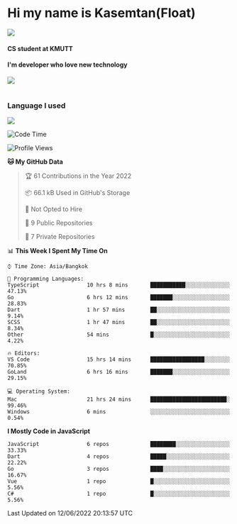 # Hi my name is Kasemtan(Float)
![](https://64.media.tumblr.com/9c2a8f831efe8da556ffbf89cebb52c9/b86c1ab833a37e32-93/s1280x1920/d000dc22f75df64be2bc150f5fa69c4f6df6bb07.gifv)
#### CS student at KMUTT
#### I'm developer who love new technology
[![](https://github-readme-stats.vercel.app/api?username=FloatKasemtan&show_icons=true&theme=nightowl)]()
#
### Language I used
[![](https://github-readme-stats.vercel.app/api/top-langs/?username=FloatKasemtan&layout=compact&theme=nightowl)]()
<!--START_SECTION:waka-->
![Code Time](http://img.shields.io/badge/Code%20Time-442%20hrs%2012%20mins-blue)

![Profile Views](http://img.shields.io/badge/Profile%20Views-0-blue)

**🐱 My GitHub Data** 

> 🏆 61 Contributions in the Year 2022
 > 
> 📦 66.1 kB Used in GitHub's Storage 
 > 
> 🚫 Not Opted to Hire
 > 
> 📜 9 Public Repositories 
 > 
> 🔑 7 Private Repositories  
 > 
📊 **This Week I Spent My Time On** 

```text
⌚︎ Time Zone: Asia/Bangkok

💬 Programming Languages: 
TypeScript               10 hrs 8 mins       ███████████░░░░░░░░░░░░░░   47.13% 
Go                       6 hrs 12 mins       ███████░░░░░░░░░░░░░░░░░░   28.83% 
Dart                     1 hr 57 mins        ██░░░░░░░░░░░░░░░░░░░░░░░   9.14% 
SCSS                     1 hr 47 mins        ██░░░░░░░░░░░░░░░░░░░░░░░   8.34% 
Other                    54 mins             █░░░░░░░░░░░░░░░░░░░░░░░░   4.22%

🔥 Editors: 
VS Code                  15 hrs 14 mins      █████████████████░░░░░░░░   70.85% 
GoLand                   6 hrs 16 mins       ███████░░░░░░░░░░░░░░░░░░   29.15%

💻 Operating System: 
Mac                      21 hrs 24 mins      ████████████████████████░   99.46% 
Windows                  6 mins              ░░░░░░░░░░░░░░░░░░░░░░░░░   0.54%

```

**I Mostly Code in JavaScript** 

```text
JavaScript               6 repos             ████████░░░░░░░░░░░░░░░░░   33.33% 
Dart                     4 repos             █████░░░░░░░░░░░░░░░░░░░░   22.22% 
Go                       3 repos             ████░░░░░░░░░░░░░░░░░░░░░   16.67% 
Vue                      1 repo              █░░░░░░░░░░░░░░░░░░░░░░░░   5.56% 
C#                       1 repo              █░░░░░░░░░░░░░░░░░░░░░░░░   5.56%

```



 Last Updated on 12/06/2022 20:13:57 UTC
<!--END_SECTION:waka-->
<!--
**FloatKasemtan/FloatKasemtan** is a ✨ _special_ ✨ repository because its `README.md` (this file) appears on your GitHub profile.

Here are some ideas to get you started:

- 🔭 I’m currently working on ...
- 🌱 I’m currently learning ...
- 👯 I’m looking to collaborate on ...
- 🤔 I’m looking for help with ...
- 💬 Ask me about ...
- 📫 How to reach me: ...
- 😄 Pronouns: ...
- ⚡ Fun fact: ...
-->
